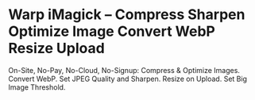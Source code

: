 # Warp iMagick – Compress Sharpen Optimize Image Convert WebP Resize Upload
On-Site, No-Pay, No-Cloud, No-Signup: Compress & Optimize Images. Convert WebP. Set JPEG Quality and Sharpen. Resize on Upload. Set Big Image Threshold.
